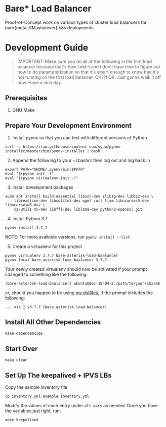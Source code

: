 # Bare\* Load Balancer

Proof-of-Concept work on various types of cluster load balancers
for bare{metal,VM,whatever} k8s deployments.


# Development Guide


> IMPORTANT: Make sure you do all of the following in the first load balancer
>            because that's how I did it and I don't have time to figure out how
>            to do parameterization so that it's smart enough to know that it's
>            not running on the first load balancer. OK??! OK. Just gonna walk it
>            off now. Have a nice day.


## Prerequisites

1. GNU Make


## Prepare Your Development Environment

1. Install pyenv so that you can test with different versions of Python

```
curl -L https://raw.githubusercontent.com/yyuu/pyenv-installer/master/bin/pyenv-installer | bash
```

2. Append the following to your ~/.bashrc then log out and log back in

```
export PATH="$HOME/.pyenv/bin:$PATH"
eval "$(pyenv init -)"
eval "$(pyenv virtualenv-init -)"
```

3. Install development packages

```
sudo apt install build-essential libssl-dev zlib1g-dev libbz2-dev \
    libreadline-dev libsqlite3-dev wget curl llvm libncurses5-dev libncursesw5-dev \
    xz-utils tk-dev libffi-dev liblzma-dev python3-openssl git
```

4. Install Python 3.7

```
pyenv install 3.7.7
```

NOTE: For more available versions, run `pyenv install --list`

5. Create a virtualenv for this project

```
pyenv virtualenv 3.7.7 bare-asterisk-load-baalancer
pyenv local bare-asterisk-load-baalancer 3.7.7
```

Your newly created virtualenv should now be activated if your prompt changed
to something like the following:

```
(bare-asterisk-load-baalancer) ubuntu@dev-18-04-2:/path/to/your/charm$
```

or, should you happen to be using [my dotfiles](https://dotfiles.relaxdiego.com),
if the prompt includes the following:

```
... via 🐍 v3.7.7 (bare-asterisk-load-balancer)
```

## Install All Other Dependencies

```
make dependencies
```


## Start Over

```
make clean
```


## Set Up The keepalived + IPVS LBs

Copy the sample inventory file

```
cp inventory.yml.example inventory.yml
```

Modify the values of each entry under `all.vars` as needed. Once you have the
variables just right, run:

```
make keepalived
```
